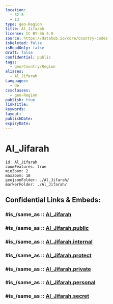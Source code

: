 ```yaml
---
location:
  - 32.5
  - 13
type: geo-Region
title: Al_Jifarah
license: CC BY-SA 4.0
source: https://datahub.io/core/country-codes
isDeleted: false
isReadOnly: false
draft: false
confidential: public
tags:
  - geo/Country/Region
aliases:
  - Al_Jifarah
Languages:
  - de
cssclasses:
  - geo-Region
publish: true
linkTitle:
keywords:
layout:
publishDate:
expiryDate:
---
```


# Al_Jifarah

```leaflet
id: Al_Jifarah
zoomFeatures: true 
minZoom: 2 
maxZoom: 18
geojsonFolder: ./Al_Jifarah/
markerFolder: ./Al_Jifarah/
```


## Confidential Links & Embeds: 

### #is_/same_as :: [Al_Jifarah](/_Standards/Earth/Continent/Africa/Africa~North/Libya/Districs~Libya/Al_Jifarah.md) 

### #is_/same_as :: [Al_Jifarah.public](/_public/Earth/Continent/Africa/Africa~North/Libya/Districs~Libya/Al_Jifarah.public.md) 

### #is_/same_as :: [Al_Jifarah.internal](/_internal/Earth/Continent/Africa/Africa~North/Libya/Districs~Libya/Al_Jifarah.internal.md) 

### #is_/same_as :: [Al_Jifarah.protect](/_protect/Earth/Continent/Africa/Africa~North/Libya/Districs~Libya/Al_Jifarah.protect.md) 

### #is_/same_as :: [Al_Jifarah.private](/_private/Earth/Continent/Africa/Africa~North/Libya/Districs~Libya/Al_Jifarah.private.md) 

### #is_/same_as :: [Al_Jifarah.personal](/_personal/Earth/Continent/Africa/Africa~North/Libya/Districs~Libya/Al_Jifarah.personal.md) 

### #is_/same_as :: [Al_Jifarah.secret](/_secret/Earth/Continent/Africa/Africa~North/Libya/Districs~Libya/Al_Jifarah.secret.md)

